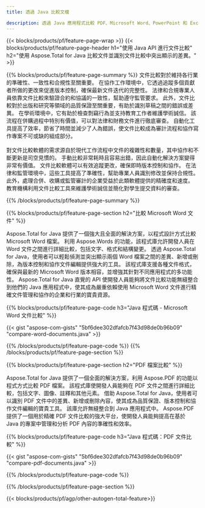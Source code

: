 ```yaml
---
title: 透過 Java 比較文檔 

description: 透過 Java 應用程式比較 PDF、Microsoft Word、PowerPoint 和 Excel 檔案。取得突出顯示的比較結果。
---
```


{{< blocks/products/pf/feature-page-wrap >}}
{{< blocks/products/pf/feature-page-header h1="使用 Java API 進行文件比較" h2="使用 Aspose.Total for Java 比較文件並識別文件比較中突出顯示的差異。" >}}

{{% blocks/products/pf/feature-page-summary %}}
文件比較對於維持各行業的準確性、一致性和合規性至關重要。 在協作工作環境中，它透過追蹤多個貢獻者所做的更改來促進版本控制，確保最新文件迭代的完整性。 法律和合規專業人員依靠文件比較來驗證合約和協議的一致性，幫助遵守監管要求。 此外，文件比較對於出版和研究等領域的品質保證至關重要，有助於識別草稿之間的錯誤或差異。 在學術環境中，它有助於檢查剽竊行為並支持教育工作者維護學術誠信。 該流程在併購過程中特別有價值，可以對法律和財務文件進行徹底審查。 自動化工具提高了效率，節省了時間並減少了人為錯誤，使文件比較成為審計流程和協作寫作專案不可或缺的組成部分。
<br /><br />
對文件比較軟體的需求源自於現代工作流程中文件的複雜性和數量，其中協作和不斷更新是司空見慣的。 手動比較非常耗時且容易出錯，因此自動化解決方案變得非常有價值。 文件比較軟體可以有效追蹤更改，確保即時版本控制和協作。 在法律和監管環境中，這些工具提高了準確性，幫助專業人員識別修改並保持合規性。 此外，處理合併、收購或監管審計的企業受益於此類軟體提供的精確度和速度。 教育機構利用文件比較工具來維護學術誠信並簡化對學生提交資料的審查。

{{% /blocks/products/pf/feature-page-summary  %}}

{{% blocks/products/pf/feature-page-section  h2="比較 Microsoft Word 文件" %}}

Aspose.Total for Java 提供了一個強大且全面的解決方案，以程式設計方式比較 Microsoft Word 檔案。 利用 Aspose.Words 的功能，該程式庫允許開發人員在 Word 文件之間進行詳細比較，包括文字、格式和結構變更。 透過 Aspose.Total for Java，使用者可以輕鬆偵測並突出顯示兩個 Word 檔案之間的差異、新增或刪除，為版本控制和協作文件編輯提供強大的工具。 該程式庫支援各種文件格式，確保與最新的 Microsoft Word 版本相容，並增強其針對不同應用程式的多功能性。 Aspose.Total for Java 直覺的 API 使開發人員能夠將文件比較功能無縫整合到他們的 Java 應用程式中，使其成為嚴重依賴使用 Microsoft Word 文件進行精確文件管理和協作的企業和行業的寶貴資源。

{{% blocks/products/pf/feature-page-code h3="Java 程式碼 - Microsoft Word 文件比較" %}}

{{< gist "aspose-com-gists" "5bf6dee302dfafcb7f43d98de0b96b09" "compare-word-documents.java" >}}

{{% /blocks/products/pf/feature-page-code  %}}
{{% /blocks/products/pf/feature-page-section %}}

{{% blocks/products/pf/feature-page-section  h2="PDF 檔案比較" %}}

Aspose.Total for Java 提供了一個全面的解決方案，利用 Aspose.PDF 的功能以程式方式比較 PDF 檔案。 該程式庫使開發人員能夠在 PDF 文件之間進行詳細比較，包括文字、圖像、註釋和其他元素。 借助 Aspose.Total for Java，使用者可以識別 PDF 文件中的差異、新增或刪除內容，使其成為品質保證、版本控制和協作文件編輯的寶貴工具。 該庫允許無縫整合到 Java 應用程式中。 Aspose.PDF 提供了一個用於精確 PDF 文件比較的強大平台，使開發人員能夠提高在基於 Java 的專案中管理和分析 PDF 內容的準確性和效率。

{{% blocks/products/pf/feature-page-code h3="Java 程式碼：PDF 文件比較" %}}

{{< gist "aspose-com-gists" "5bf6dee302dfafcb7f43d98de0b96b09" "compare-pdf-documents.java" >}}

{{% /blocks/products/pf/feature-page-code  %}}

{{% /blocks/products/pf/feature-page-section %}}

{{< blocks/products/pf/agp/other-autogen-total-feature>}}